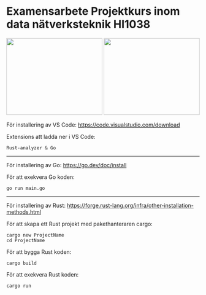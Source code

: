 # Examensarbete Projektkurs inom data nätverksteknik HI1038

<p align="center">
  <img src="https://user-images.githubusercontent.com/62597920/213881519-789de5d1-5214-468e-b192-c8fb39d3b503.png" width="250" height="200"> <img src="https://user-images.githubusercontent.com/62597920/213881283-51925777-3d21-4168-b3bf-04d11bc30c36.png" width="250" height="200">
</p>

För installering av VS Code: https://code.visualstudio.com/download

Extensions att ladda ner i VS Code: 

````
Rust-analyzer & Go
````

------------------------------------------------------------------------------------------------------------------------

För installering av Go: https://go.dev/doc/install

För att exekvera Go koden:

````
go run main.go
````

------------------------------------------------------------------------------------------------------------------------

För installering av Rust: https://forge.rust-lang.org/infra/other-installation-methods.html

För att skapa ett Rust projekt med pakethanteraren cargo:

````
cargo new ProjectName
cd ProjectName
````

För att bygga Rust koden:

````
cargo build
````

För att exekvera Rust koden:

````
cargo run 
````
